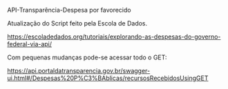 API-Transparência-Despesa por favorecido


Atualização do Script feito pela Escola de Dados.

https://escoladedados.org/tutoriais/explorando-as-despesas-do-governo-federal-via-api/


Com pequenas mudanças pode-se acessar todo o GET:

https://api.portaldatransparencia.gov.br/swagger-ui.html#/Despesas%20P%C3%BAblicas/recursosRecebidosUsingGET
